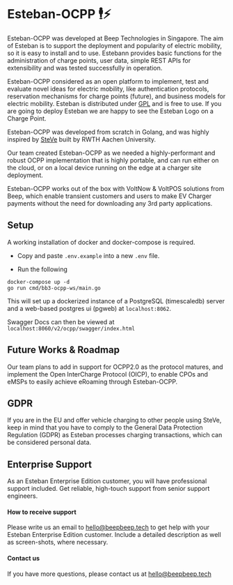 # Esteban-OCPP 🕴️⚡


Esteban-OCPP was developed at Beep Technologies in Singapore. The aim of Esteban is to support the deployment and popularity of electric mobility, so it is easy to install and to use. Estebann provides basic functions for the administration of charge points, user data, simple REST APIs for extensibility and was tested successfully in operation.

Esteban-OCPP considered as an open platform to implement, test and evaluate novel ideas for electric mobility, like authentication protocols, reservation mechanisms for charge points (future), and business models for electric mobility. Esteban is distributed under [GPL](LICENSE.md) and is free to use. If you are going to deploy Esteban we are happy to see the Esteban Logo on a Charge Point.

Esteban-OCPP was developed from scratch in Golang, and was highly inspired by [SteVe](https://github.com/RWTH-i5-IDSG/steve) built by RWTH Aachen University. 

Our team created Esteban-OCPP as we needed a highly-performant and robust OCPP implementation that is highly portable, and can run either on the cloud, or on a local device running on the edge at a charger site deployment. 

Esteban-OCPP works out of the box with VoltNow & VoltPOS solutions from Beep, which enable transient customers and users to make EV Charger payments without the need for downloading any 3rd party applications.


## Setup

A working installation of docker and docker-compose is required.
- Copy and paste `.env.example` into a new `.env` file.

- Run the following

```
docker-compose up -d
go run cmd/bb3-ocpp-ws/main.go
```

This will set up a dockerized instance of a PostgreSQL (timescaledb) server and a web-based postgres ui (pgweb) at `localhost:8062`.

Swagger Docs can then be viewed at `localhost:8060/v2/ocpp/swagger/index.html`

## Future Works & Roadmap

Our team plans to add in support for OCPP2.0 as the protocol matures, and implement the Open InterCharge Protocol (OICP), to enable CPOs and eMSPs to easily achieve eRoaming through Esteban-OCPP.

## GDPR

If you are in the EU and offer vehicle charging to other people using SteVe, keep in mind that you have to comply to the General Data Protection Regulation (GDPR) as Esteban processes charging transactions, which can be considered personal data.

## Enterprise Support

As an Esteban Enterprise Edition customer, you will have professional support included. Get reliable, high-touch support from senior support engineers.

#### How to receive support

Please write us an email to hello@beepbeep.tech to get help with your Esteban Enterprise Edition customer. Include a detailed description as well as screen-shots, where necessary.

#### Contact us

If you have more questions, please contact us at hello@beepbeep.tech






